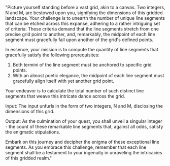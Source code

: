 "Picture yourself standing before a vast grid, akin to a canvas. Two integers, N and M, are bestowed upon you, signifying the dimensions of this gridded landscape. Your challenge is to unearth the number of unique line segments that can be etched across this expanse, adhering to a rather intriguing set of criteria. These criteria demand that the line segments stretch from one precise grid point to another, and, remarkably, the midpoint of each line segment must gracefully fall upon another of the grid's defined points.

In essence, your mission is to compute the quantity of line segments that gracefully satisfy the following prerequisites:
1. Both termini of the line segment must be anchored to specific grid points.
2. With an almost poetic elegance, the midpoint of each line segment must gracefully align itself with yet another grid point.

Your endeavor is to calculate the total number of such distinct line segments that weave this intricate dance across the grid.

Input:
The input unfurls in the form of two integers, N and M, disclosing the dimensions of this grid.

Output:
As the culmination of your quest, you shall unveil a singular integer - the count of these remarkable line segments that, against all odds, satisfy the enigmatic stipulations.

Embark on this journey and decipher the enigma of these exceptional line segments. As you embrace this challenge, remember that each line segment shall be a testament to your ingenuity in unraveling the intricacies of this gridded realm."